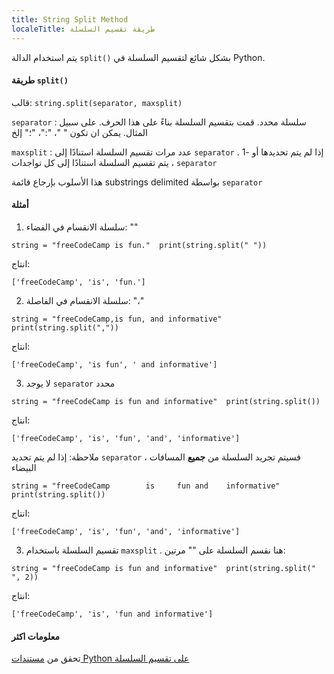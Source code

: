 ```yaml
---
title: String Split Method
localeTitle: طريقة تقسيم السلسلة
---
```

يتم استخدام الدالة `split()` بشكل شائع لتقسيم السلسلة في Python.

#### طريقة `split()`

قالب: `string.split(separator, maxsplit)`

`separator` : سلسلة محدد. قمت بتقسيم السلسلة بناءً على هذا الحرف. على سبيل المثال. يمكن ان تكون " "، ":"، "؛" إلخ

`maxsplit` : عدد مرات تقسيم السلسلة استنادًا إلى `separator` . إذا لم يتم تحديدها أو -1 ، يتم تقسيم السلسلة استنادًا إلى كل تواجدات `separator`

هذا الأسلوب بإرجاع قائمة substrings delimited بواسطة `separator`

#### أمثلة

1) سلسلة الانقسام في الفضاء: ""

 `string = "freeCodeCamp is fun." 
 print(string.split(" ")) 
` 

انتاج:

 `['freeCodeCamp', 'is', 'fun.'] 
` 

2) سلسلة الانقسام في الفاصلة: "،"

 `string = "freeCodeCamp,is fun, and informative" 
 print(string.split(",")) 
` 

انتاج:

 `['freeCodeCamp', 'is fun', ' and informative'] 
` 

3) لا يوجد `separator` محدد

 `string = "freeCodeCamp is fun and informative" 
 print(string.split()) 
` 

انتاج:

 `['freeCodeCamp', 'is', 'fun', 'and', 'informative'] 
` 

ملاحظة: إذا لم يتم تحديد `separator` ، فسيتم تجريد السلسلة من **جميع** المسافات البيضاء

 `string = "freeCodeCamp        is     fun and    informative" 
 print(string.split()) 
` 

انتاج:

 `['freeCodeCamp', 'is', 'fun', 'and', 'informative'] 
` 

3) تقسيم السلسلة باستخدام `maxsplit` . هنا نقسم السلسلة على "" مرتين:

 `string = "freeCodeCamp is fun and informative" 
 print(string.split(" ", 2)) 
` 

انتاج:

 `['freeCodeCamp', 'is', 'fun and informative'] 
` 

#### معلومات اكثر

تحقق من [مستندات Python على تقسيم السلسلة](https://docs.python.org/2/library/stdtypes.html#str.split)
